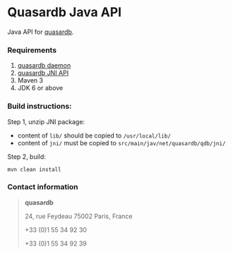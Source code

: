 Quasardb Java API
=================

Java API for [quasardb](http://www.quasardb.net/).

### Requirements

1. [quasardb daemon](https://download.quasardb.net/quasardb/)
2. [quasardb JNI API](https://download.quasardb.net/quasardb/)
3. Maven 3
4. JDK 6 or above

### Build instructions:

Step 1, unzip JNI package:

- content of `lib/` should be copied to `/usr/local/lib/`
- content of `jni/` must be copied to `src/main/jav/net/quasardb/qdb/jni/`

Step 2, build:

    mvn clean install

### Contact information

> **quasardb**
> 
> 24, rue Feydeau
> 75002 Paris, France
> 
> +33 (0)1 55 34 92 30
>
> +33 (0)1 55 34 92 39
